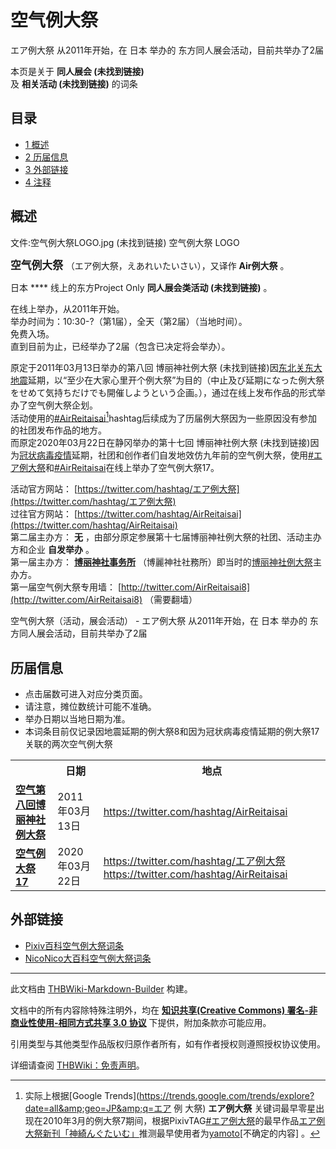 # 空气例大祭

<!-- source html: G:\repos\THBWiki-Markdown-Builder\THBWikiMarkdown\Temp\main\5\56\ns0%3A%E7%A9%BA%E6%B0%94%E4%BE%8B%E5%A4%A7%E7%A5%AD.html -->

エア例大祭 从2011年开始，在 日本 举办的  东方同人展会活动，目前共举办了2届

本页是关于 **同人展会 (未找到链接)**   
及 **相关活动 (未找到链接)** 的词条
## 目录

- [1 概述](#概述)
- [2 历届信息](#历届信息)
- [3 外部链接](#外部链接)
- [4 注释](#注释)




## 概述
文件:空气例大祭LOGO.jpg (未找到链接)  空气例大祭 LOGO
  
<big> **空气例大祭** </big>（エア例大祭，えあれいたいさい），又译作 **Air例大祭** 。  
  
  
  
  
日本 **** 线上的东方Project Only **同人展会类活动 (未找到链接)** 。  
  
在线上举办，从2011年开始。  
举办时间为：10:30-?（第1届），全天（第2届）（当地时间）。  
免费入场。  
直到目前为止，已经举办了2届（包含已决定将会举办）。  
  
原定于2011年03月13日举办的第八回 博丽神社例大祭 (未找到链接)因[东北关东大地震](https://zh.wikipedia.org/wiki/2011年日本东北地方太平洋近海地震)延期，以“至少在大家心里开个例大祭”为目的（中止及び延期になった例大祭をせめて気持ちだけでも開催しようという企画。），通过在线上发布作品的形式举办了空气例大祭企划。  
活动使用的[#AirReitaisai](https://twitter.com/hashtag/AirReitaisai)[^cite_note-1]hashtag后续成为了历届例大祭因为一些原因没有参加的社团发布作品的地方。  
而原定2020年03月22日在静冈举办的第十七回 博丽神社例大祭 (未找到链接)因为[冠状病毒疫情](https://zh.wikipedia.org/wiki/2019冠状病毒病疫情)延期，社团和创作者们自发地效仿九年前的空气例大祭，使用[#エア例大祭](https://twitter.com/hashtag/エア例大祭)和[#AirReitaisai](https://twitter.com/hashtag/AirReitaisai)在线上举办了空气例大祭17。  
  
  
  
  
活动官方网站： [https://twitter.com/hashtag/エア例大祭](https://twitter.com/hashtag/エア例大祭)   
过往官方网站： [https://twitter.com/hashtag/AirReitaisai](https://twitter.com/hashtag/AirReitaisai)   
第二届主办方： **无** ，由部分原定参展第十七届博丽神社例大祭的社团、活动主办方和企业 **自发举办** 。  
第一届主办方： **[博丽神社事务所](./博丽神社事务所.md)** （博麗神社社務所）即当时的[博丽神社例大祭](./博丽神社例大祭.md)主办方。  
第一届空气例大祭专用墙： [http://twitter.com/AirReitaisai8](http://twitter.com/AirReitaisai8) （需要翻墙）  
  
空气例大祭（活动，展会活动） - エア例大祭 从2011年开始，在 日本 举办的  东方同人展会活动，目前共举办了2届
## 历届信息
- 点击届数可进入对应分类页面。
- 请注意，摊位数统计可能不准确。
- 举办日期以当地日期为准。
- 本词条目前仅记录因地震延期的例大祭8和因为冠状病毒疫情延期的例大祭17关联的两次空气例大祭


<table>
<tbody><tr><th> </th><th>日期</th><th>地点</th></tr>
<tr><td id="1"><b><a href="/展会作品列表?e=%E7%A9%BA%E6%B0%94%E4%BE%8B%E5%A4%A7%E7%A5%AD%231">空气第八回博丽神社例大祭</a></b></td><td id="ev-1">2011年03月13日</td><td><a rel="nofollow" class="external free" href="https://twitter.com/hashtag/AirReitaisai">https://twitter.com/hashtag/AirReitaisai</a><br><small><span style="color:grey;"></span></small></td></tr>
<tr><td id="2"><b><a href="/展会作品列表?e=%E7%A9%BA%E6%B0%94%E4%BE%8B%E5%A4%A7%E7%A5%AD%232">空气例大祭17</a></b></td><td id="ev-2">2020年03月22日</td><td><a rel="nofollow" class="external free" href="https://twitter.com/hashtag/エア例大祭">https://twitter.com/hashtag/エア例大祭</a> <a rel="nofollow" class="external free" href="https://twitter.com/hashtag/AirReitaisai">https://twitter.com/hashtag/AirReitaisai</a><br><small><span style="color:grey;"></span></small></td></tr>
</tbody></table>


## 外部链接
- [Pixiv百科空气例大祭词条](https://dic.pixiv.net/a/エア例大祭)
- [NicoNico大百科空气例大祭词条](https://dic.nicovideo.jp/a/エア例大祭)


[^cite_note-1]: 实际上根据[Google Trends](https://trends.google.com/trends/explore?date=all&amp;geo=JP&amp;q=エア 例 大祭) **エア例大祭** 关键词最早零星出现在2010年3月的例大祭7期间，根据PixivTAG[#エア例大祭](https://www.pixiv.net/tags/エア例大祭)的最早作品[エア例大祭新刊「神綺んぐたいむ」](https://www.pixiv.net/artworks/9349751)推测最早使用者为[yamoto](https://www.pixiv.net/users/28886)[不确定的内容]
。

  
  






---

此文档由 [THBWiki-Markdown-Builder](https://github.com/Delsin-Yu/THBWiki-Markdown-Builder) 构建。

文档中的所有内容除特殊注明外，均在 [**知识共享(Creative Commons) 署名-非商业性使用-相同方式共享 3.0 协议**](https://creativecommons.org/licenses/by-sa/3.0/deed.zh-hans) 下提供，附加条款亦可能应用。

引用类型与其他类型作品版权归原作者所有，如有作者授权则遵照授权协议使用。

详细请查阅 [THBWiki：免责声明](https://thbwiki.cc/THBWiki:%E5%85%8D%E8%B4%A3%E5%A3%B0%E6%98%8E)。

